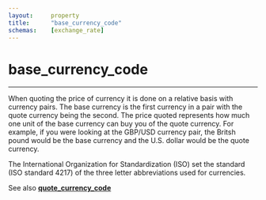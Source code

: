```yaml
---
layout:		property
title:		"base_currency_code"
schemas:	[exchange_rate]
---
```


# base_currency_code

---

When quoting the price of currency it is done on a relative basis with currency pairs. The base currency is the first currency in a pair with the quote currency being the second. The price quoted represents how much one unit of the base currency can buy you of the quote currency. For example, if you were looking at the GBP/USD currency pair, the Britsh pound would be the base currency and the U.S. dollar would be the quote currency.

The International Organization for Standardization (ISO) set the standard (ISO standard 4217) of the three letter abbreviations used for currencies.

See also [**quote_currency_code**](https://github.com/suadelabs/fire/blob/master/documentation/properties/quote_currency_code.md)
